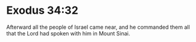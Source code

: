 # Exodus 34:32

Afterward all the people of Israel came near, and he commanded them all that the Lord had spoken with him in Mount Sinai.
